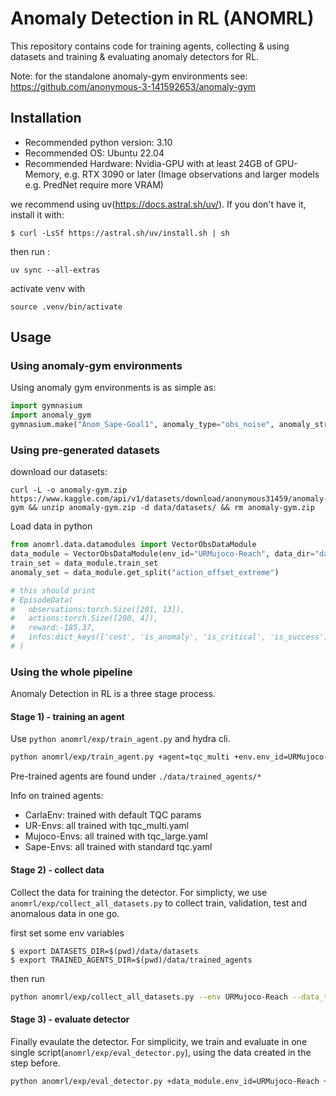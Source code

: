 # Anomaly Detection in RL (ANOMRL)

This repository contains code for training agents, collecting & using datasets and training & evaluating anomaly detectors for RL.

Note: for the standalone anomaly-gym environments see: https://github.com/anonymous-3-141592653/anomaly-gym


## Installation


- Recommended python version: 3.10
- Recommended OS: Ubuntu 22.04
- Recommended Hardware: Nvidia-GPU with at least 24GB of GPU-Memory, e.g.  RTX 3090 or later (Image observations and larger models e.g. PredNet require more VRAM)

we recommend using uv(https://docs.astral.sh/uv/). If you don't have it, install it with: 

    $ curl -LsSf https://astral.sh/uv/install.sh | sh

then run :

    uv sync --all-extras

activate venv with 
   
    source .venv/bin/activate


## Usage


### Using anomaly-gym environments

Using anomaly gym environments is as simple as:

````python
import gymnasium
import anomaly_gym
gymnasium.make("Anom_Sape-Goal1", anomaly_type="obs_noise", anomaly_strength="strong") 
````



### Using pre-generated datasets


download our datasets:

    curl -L -o anomaly-gym.zip https://www.kaggle.com/api/v1/datasets/download/anonymous31459/anomaly-gym && unzip anomaly-gym.zip -d data/datasets/ && rm anomaly-gym.zip

Load data in python
```python
from anomrl.data.datamodules import VectorObsDataModule
data_module = VectorObsDataModule(env_id="URMujoco-Reach", data_dir="data/datasets/AGYMv1")
train_set = data_module.train_set
anomaly_set = data_module.get_split("action_offset_extreme")

# this should print
# EpisodeData(
#   observations:torch.Size([201, 13]), 
#   actions:torch.Size([200, 4]), 
#   reward:-185.37, 
#   infos:dict_keys(['cost', 'is_anomaly', 'is_critical', 'is_success']) 
# )
```



### Using the whole pipeline

Anomaly Detection in RL is a three stage process. 

#### Stage 1) - training an agent

Use `python anomrl/exp/train_agent.py` and hydra cli.

```bash
python anomrl/exp/train_agent.py +agent=tqc_multi +env.env_id=URMujoco-Reach
```

Pre-trained agents are found under `./data/trained_agents/*`

Info on trained agents:
     
- CarlaEnv: trained with default TQC params
- UR-Envs: all trained with tqc_multi.yaml
- Mujoco-Envs: all trained with tqc_large.yaml
- Sape-Envs: all trained with standard tqc.yaml

#### Stage 2) - collect data

Collect the data for training the detector. For simplicty, we use `anomrl/exp/collect_all_datasets.py` to collect train, validation, test and anomalous data in one go. 

first set some env variables

    $ export DATASETS_DIR=$(pwd)/data/datasets
    $ export TRAINED_AGENTS_DIR=$(pwd)/data/trained_agents

then run

```bash
python anomrl/exp/collect_all_datasets.py --env URMujoco-Reach --data_tag my-dataset --n_episodes 10 --anomaly_onset random --record_img_obs --seed 123
```


#### Stage 3) - evaluate detector

Finally evaulate the detector. For simplicity, we train and evaluate in one single script(`anomrl/exp/eval_detector.py`), using the data created in the step before.

```bash
python anomrl/exp/eval_detector.py +data_module.env_id=URMujoco-Reach +data_module.data_dir=data/datasets/TQC-my-dataset-onset_random-seed_123 +detector=knn
```


